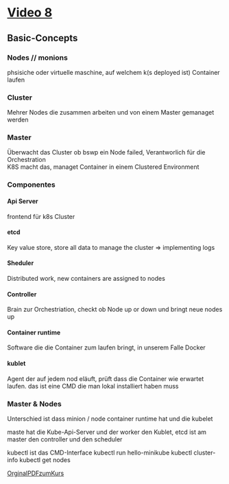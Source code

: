 # [Video 8](https://www.udemy.com/course/learn-kubernetes/learn/lecture/9723222#overview)


## Basic-Concepts

### Nodes // monions
phsisiche oder virtuelle maschine, auf welchem k(s deployed ist) Container laufen


### Cluster
Mehrer Nodes die zusammen arbeiten und von einem Master gemanaget werden<br>




### Master
Überwacht das Cluster ob bswp ein Node failed, Verantworlich für die Orchestration<br>
K8S macht das, managet Container in einem Clustered Environment

### Componentes
#### Api Server
frontend für k8s Cluster

####  etcd
Key value store, store all data to manage the cluster => implementing logs

#### Sheduler
Distributed work, new containers are assigned to nodes

####  Controller 
Brain zur Orchestriation, checkt ob Node up or down und bringt neue nodes up

####  Container runtime
Software die die Container zum laufen bringt, in unserem Falle Docker

####  kublet
Agent der auf jedem nod eläuft, prüft dass die Container wie erwartet laufen. das ist eine CMD die man lokal installiert haben muss


### Master & Nodes
Unterschied ist dass minion / node container runtime hat und die kubelet


maste hat die Kube-Api-Server und der worker den Kublet, etcd ist am master den controller und den scheduler


kubectl ist das CMD-Interface
kubectl run hello-minikube
kubectl cluster-info
kubectl get nodes




[OrginalPDFzumKurs](./original.pdf)
<!--![BeispielImages](./img/1.png)-->
